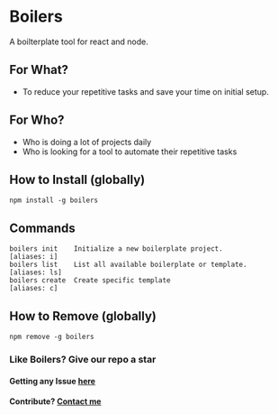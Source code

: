 # Boilers

A boilterplate tool for react and node.

## For What?

* To reduce your repetitive tasks and save your time on initial setup.

## For Who?

* Who is doing a lot of projects daily
* Who is looking for a tool to automate their repetitive tasks

## How to Install (globally)

```shell
npm install -g boilers
```

## Commands

```shell
boilers init    Initialize a new boilerplate project.            [aliases: i]
boilers list    List all available boilerplate or template.      [aliases: ls]
boilers create  Create specific template                         [aliases: c]
```

## How to Remove (globally)

```shell
npm remove -g boilers
```

### Like Boilers? Give our repo a star

#### Getting any Issue [here](https://github.com/arulvalananto/boilers/issues)

#### Contribute? [Contact me](https://github.com/arulvalananto)
